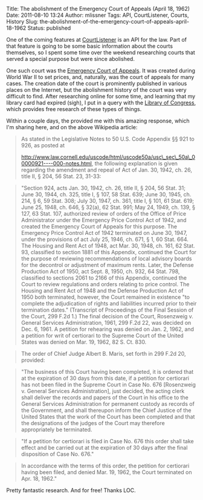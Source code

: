 Title: The abolishment of the Emergency Court of Appeals (April 18, 1962)
Date: 2011-08-10 13:24
Author: mlissner
Tags: API, CourtListener, Courts, History
Slug: the-abolishment-of-the-emergency-court-of-appeals-april-18-1962
Status: published

One of the coming features at [CourtListener](http://courtlistener.com)
is an API for the law. Part of that feature is going to be some basic
information about the courts themselves, so I spent some time over the
weekend researching courts that served a special purpose but were since
abolished.

One such court was the [Emergency Court of
Appeals](https://secure.wikimedia.org/wikipedia/en/wiki/Emergency_Court_of_Appeals).
It was created during World War II to set prices, and, naturally, was
the court of appeals for many cases. The creation date of the court is
prominently published in various places on the Internet, but the
abolishment history of the court was very difficult to find. After
researching online for some time, and learning that my library card had
expired (sigh), I put in a query with the [Library of
Congress](http://www.loc.gov), which provides free research of these
types of things.

Within a couple days, the provided me with this amazing response, which
I'm sharing here, and on the above Wikipedia article:

> As stated in the Legislative Notes to 50 U.S. Code Appendix §§ 921
> to 926, as posted at
>
> http://www.law.cornell.edu/uscode/html/uscode50a/usc\_sec\_50a\_00000921----000-notes.html,
> the following explanation is given regarding the amendment and repeal
> of Act of Jan. 30, 1942, ch. 26, title II, § 204, 56 Stat. 23, 31-33:

> "Section 924, acts Jan. 30, 1942, ch. 26, title II, § 204, 56 Stat.
> 31; June 30, 1944, ch. 325, title I, § 107, 58 Stat. 639; June 30,
> 1945, ch. 214, § 6, 59 Stat. 308; July 30, 1947, ch. 361, title I, §
> 101, 61 Stat. 619; June 25, 1948, ch. 646, § 32(a), 62 Stat. 991; May
> 24, 1949, ch. 139, § 127, 63 Stat. 107, authorized review of orders
> of the Office of Price Administrator under the Emergency Price Control
> Act of 1942, and created the Emergency Court of Appeals for this
> purpose. The Emergency Price Control Act of 1942 terminated on June
> 30, 1947, under the provisions of act July 25, 1946, ch. 671, § 1, 60
> Stat. 664. The Housing and Rent Act of 1948, act Mar. 30, 1948, ch.
> 161, 62 Stat. 93, classified to section 1881 of this Appendix,
> continued the Court for the purpose of reviewing recommendations of
> local advisory boards for the decontrol or adjustment of maximum
> rents. Later, the Defense Production Act of 1950, act Sept. 8, 1950,
> ch. 932, 64 Stat. 798, classified to sections 2061 to 2166 of this
> Appendix, continued the Court to review regulations and orders
> relating to price control. The Housing and Rent Act of 1948 and the
> Defense Production Act of 1950 both terminated, however, the Court
> remained in existence "to complete the adjudication of rights and
> liabilities incurred prior to their termination dates." (Transcript
> of Proceedings of the Final Session of the Court, 299 F.2d 1.) The
> final decision of the Court, Rosenzweig v. General Services
> Administration, 1961, 299 F.2d 22, was decided on Dec. 6, 1961. A
> petition for rehearing was denied on Jan. 2, 1962, and a petition for
> writ of certiorari to the Supreme Court of the United States was
> denied on Mar. 19, 1962, 82 S. Ct. 830.

> The order of Chief Judge Albert B. Maris, set forth in 299 F.2d 20,
> provided:

> "The business of this Court having been completed, it is ordered
> that at the expiration of 30 days from this date, if a petition for
> certiorari has not been filed in the Supreme Court in Case No. 676
> [Rosenzweig v. General Services Administration], just decided, the
> acting clerk shall deliver the records and papers of the Court in his
> office to the General Services Administration for permanent custody as
> records of the Government, and shall thereupon inform the Chief
> Justice of the United States that the work of the Court has been
> completed and that the designations of the judges of the Court may
> therefore appropriately be terminated.

> "If a petition for certiorari is filed in Case No. 676 this order
> shall take effect and be carried out at the expiration of 30 days
> after the final disposition of Case No. 676."

> In accordance with the terms of this order, the petition for
> certiorari having been filed, and denied Mar. 19, 1962, the Court
> terminated on Apr. 18, 1962."

Pretty fantastic research. And for free! Thanks LOC.

